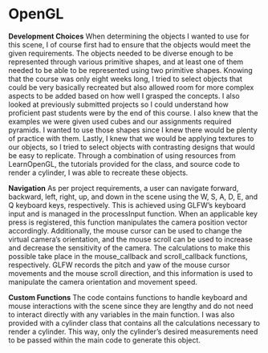 # OpenGL

**Development Choices**
When determining the objects I wanted to use for this scene, I of course first had to ensure that the objects would meet the given requirements. The objects needed to be diverse enough to be represented through various primitive shapes, and at least one of them needed to be able to be represented using two primitive shapes. Knowing that the course was only eight weeks long, I tried to select objects that could be very basically recreated but also allowed room for more complex aspects to be added based on how well I grasped the concepts. I also looked at previously submitted projects so I could understand how proficient past students were by the end of this course.
I also knew that the examples we were given used cubes and our assignments required pyramids. I wanted to use those shapes since I knew there would be plenty of practice with them. Lastly, I knew that we would be applying textures to our objects, so I tried to select objects with contrasting designs that would be easy to replicate. Through a combination of using resources from LearnOpenGL, the tutorials provided for the class, and source code to render a cylinder, I was able to recreate these objects.

**Navigation**
	As per project requirements, a user can navigate forward, backward, left, right, up, and down in the scene using the W, S, A, D, E, and Q keyboard keys, respectively. This is achieved using GLFW’s keyboard input and is managed in the processInput function. When an applicable key press is registered, this function manipulates the camera position vector accordingly. Additionally, the mouse cursor can be used to change the virtual camera’s orientation, and the mouse scroll can be used to increase and decrease the sensitivity of the camera. The calculations to make this possible take place in the mouse_callback and scroll_callback functions, respectively. GLFW records the pitch and yaw of the mouse cursor movements and the mouse scroll direction, and this information is used to manipulate the camera orientation and movement speed.
 
**Custom Functions**
	The code contains functions to handle keyboard and mouse interactions with the scene since they are lengthy and do not need to interact directly with any variables in the main function. I was also provided with a cylinder class that contains all the calculations necessary to render a cylinder. This way, only the cylinder’s desired measurements need to be passed within the main code to generate this object.
